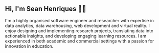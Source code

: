 ## Hi, I'm Sean Henriques 👋🏻

I'm a highly organised software engineer and researcher with expertise in data analytics, data warehousing, web development and virtual reality.  I enjoy designing and implementing research projects, translating data into actionable insights, and developing engaging learning resources.  I am experienced in both academic and commercial settings with a passion for innovation in education.

<!--
**henriquessean/henriquessean** is a ✨ _special_ ✨ repository because its `README.md` (this file) appears on your GitHub profile.

Here are some ideas to get you started:

- 🔭 I’m currently working on ...
- 🌱 I’m currently learning ...
- 👯 I’m looking to collaborate on ...
- 🤔 I’m looking for help with ...
- 💬 Ask me about ...
- 📫 How to reach me: ...
- 😄 Pronouns: ...
- ⚡ Fun fact: ...
-->
